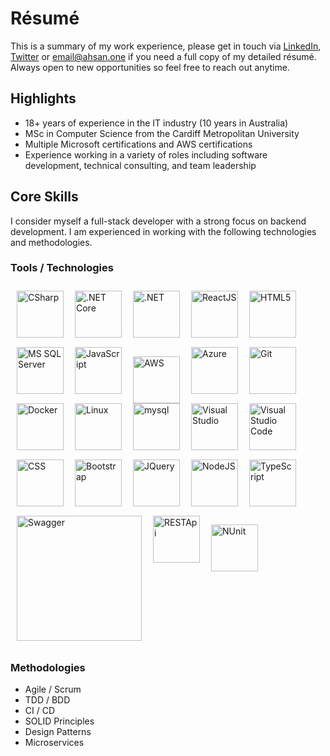 # Résumé

This is a summary of my work experience, please get in touch via [LinkedIn](https://www.linkedin.com/in/ahsansally/), [Twitter](https://twitter.com/ahsansally) or <email@ahsan.one> if you need a full copy of my detailed résumé. Always open to new opportunities so feel free to reach out anytime.

## Highlights

- 18+ years of experience in the IT industry (10 years in Australia)
- MSc in Computer Science from the Cardiff Metropolitan University
- Multiple Microsoft certifications and AWS certifications
- Experience working in a variety of roles including software development, technical consulting, and team leadership

## Core Skills

I consider myself a full-stack developer with a strong focus on backend development. I am experienced in working with the following technologies and methodologies.

### Tools / Technologies

<div style="display: inline-block;padding: 10px;">
<img alt="CSharp" style="padding-right:15px;padding-bottom:15px;width:75px" src="https://cdn.jsdelivr.net/gh/devicons/devicon/icons/csharp/csharp-original.svg" align="left">
<img alt=".NET Core" style="padding-right:15px;padding-bottom:15px;width:75px" src="https://cdn.jsdelivr.net/gh/devicons/devicon/icons/dotnetcore/dotnetcore-original.svg" align="left">
<img alt=".NET" style="padding-right:15px;padding-bottom:15px;width:75px" src="https://cdn.jsdelivr.net/gh/devicons/devicon/icons/dot-net/dot-net-original-wordmark.svg" align="left">
<img alt="ReactJS" style="padding-right:15px;padding-bottom:15px;width:75px" src="https://cdn.jsdelivr.net/gh/devicons/devicon/icons/react/react-original-wordmark.svg" align="left">
<img alt="HTML5" style="padding-right:15px;padding-bottom:15px;width:75px" src="https://cdn.jsdelivr.net/gh/devicons/devicon/icons/html5/html5-original-wordmark.svg" align="left">
<img alt="MS SQL Server" style="padding-right:15px;padding-bottom:15px;width:75px" src="https://cdn.jsdelivr.net/gh/devicons/devicon/icons/microsoftsqlserver/microsoftsqlserver-plain-wordmark.svg" align="left">
<img alt="JavaScript" style="padding-right:15px;padding-bottom:15px;width:75px" src="https://cdn.jsdelivr.net/gh/devicons/devicon/icons/javascript/javascript-original.svg" align="left">
<img alt="AWS" style="padding-right:15px;padding-top:15px;width:75px" src="https://upload.wikimedia.org/wikipedia/commons/9/93/Amazon_Web_Services_Logo.svg" align="left">
<img alt="Azure" style="padding-right:15px;padding-bottom:15px;width:75px" src="https://cdn.jsdelivr.net/gh/devicons/devicon/icons/azure/azure-original-wordmark.svg" align="left">
<img alt="Git" style="padding-right:15px;padding-bottom:15px;width:75px" src="https://cdn.jsdelivr.net/gh/devicons/devicon/icons/git/git-original-wordmark.svg" align="left">
<img alt="Docker" style="padding-right:15px;padding-bottom:15px;width:75px" src="https://cdn.jsdelivr.net/gh/devicons/devicon/icons/docker/docker-original-wordmark.svg" align="left">
<img alt="Linux" style="padding-right:15px;padding-bottom:15px;width:75px" src="https://cdn.jsdelivr.net/gh/devicons/devicon/icons/linux/linux-original.svg" align="left">
<img alt="mysql" style="padding-right:15px;padding-bottom:15px;width:75px" src="https://cdn.jsdelivr.net/gh/devicons/devicon/icons/mysql/mysql-original-wordmark.svg" align="left">

<img alt="Visual Studio" style="padding-right:15px;padding-bottom:15px;width:75px" src="https://cdn.jsdelivr.net/gh/devicons/devicon/icons/visualstudio/visualstudio-plain.svg" align="left">
<img alt="Visual Studio Code" style="padding-right:15px;padding-bottom:15px;width:75px" src="https://cdn.jsdelivr.net/gh/devicons/devicon/icons/vscode/vscode-original.svg" align="left">
<img alt="CSS" style="padding-right:15px;padding-bottom:15px;width:75px" src="https://cdn.jsdelivr.net/gh/devicons/devicon/icons/css3/css3-original-wordmark.svg" align="left">
<img alt="Bootstrap" style="padding-right:15px;padding-bottom:15px;width:75px" src="https://cdn.jsdelivr.net/gh/devicons/devicon/icons/bootstrap/bootstrap-original-wordmark.svg" align="left">
<img alt="JQuery" style="padding-right:15px;padding-bottom:15px;width:75px" src="https://cdn.jsdelivr.net/gh/devicons/devicon/icons/jquery/jquery-original-wordmark.svg" align="left">
<img alt="NodeJS" style="padding-right:15px;padding-bottom:15px;width:75px" src="https://cdn.jsdelivr.net/gh/devicons/devicon/icons/nodejs/nodejs-original-wordmark.svg" align="left">
<img alt="TypeScript" style="padding-right:15px;padding-bottom:15px;width:75px" src="https://cdn.jsdelivr.net/gh/devicons/devicon/icons/typescript/typescript-original.svg" align="left">
<img alt="Swagger" style="padding-right:15px;padding-top:0;width:200;" src="/img/blog/swagger_logo.svg" align="left">
<img alt="RESTApi" style="padding-right:15px;padding-top:0;width:75;" src="/img/blog/rest-api-icon.svg" align="left">
<img alt="NUnit" style="padding-right:0;padding-top:14px;width:75;" src="/img/blog/NUnit_logo.png" align="left">

</div>

### Methodologies

- Agile / Scrum
- TDD / BDD
- CI / CD
- SOLID Principles
- Design Patterns
- Microservices
